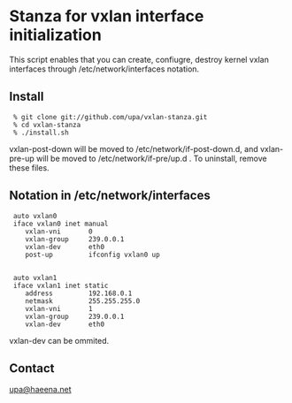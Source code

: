Stanza for vxlan interface initialization
=========================================

This script enables that you can create, confiugre, destroy kernel 
vxlan interfaces through /etc/network/interfaces notation.

Install
-------

	 % git clone git://github.com/upa/vxlan-stanza.git
	 % cd vxlan-stanza
	 % ./install.sh


vxlan-post-down	will be moved to /etc/network/if-post-down.d, and
vxlan-pre-up will be moved to /etc/network/if-pre/up.d .
To uninstall, remove these files.


Notation in /etc/network/interfaces
-----------------------------------

	 auto vxlan0
	 iface vxlan0 inet manual
	 	vxlan-vni       0
	 	vxlan-group     239.0.0.1
	 	vxlan-dev       eth0
	 	post-up         ifconfig vxlan0 up


	 auto vxlan1
	 iface vxlan1 inet static
	 	address         192.168.0.1
	 	netmask         255.255.255.0
	 	vxlan-vni       1
	 	vxlan-group     239.0.0.1
	 	vxlan-dev       eth0


vxlan-dev can be ommited.


Contact
-------
upa@haeena.net
